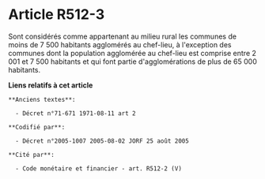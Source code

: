 # Article R512-3

Sont considérés comme appartenant au milieu rural les communes de moins de 7 500 habitants agglomérés au chef-lieu, à
l'exception des communes dont la population agglomérée au chef-lieu est comprise entre 2 001 et 7 500 habitants et qui font
partie d'agglomérations de plus de 65 000 habitants.

**Liens relatifs à cet article**

	**Anciens textes**:

	  - Décret n°71-671 1971-08-11 art 2

	**Codifié par**:

	  - Décret n°2005-1007 2005-08-02 JORF 25 août 2005

	**Cité par**:

	  - Code monétaire et financier - art. R512-2 (V)
